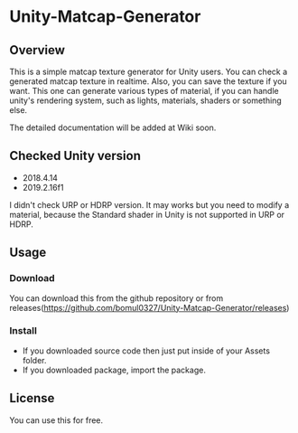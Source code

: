 # Unity-Matcap-Generator

## Overview

 This is a simple matcap texture generator for Unity users. You can check a generated matcap texture in realtime. Also, you can save the texture if you want. This one can generate various types of material, if you can handle unity's rendering system, such as lights, materials, shaders or something else.

 The detailed documentation will be added at Wiki soon.

## Checked Unity version
* 2018.4.14
* 2019.2.16f1

 I didn't check URP or HDRP version. It may works but you need to modify a material, because the Standard shader in Unity is not supported in URP or HDRP.
 
## Usage
### Download
 You can download this from the github repository or from releases(https://github.com/bomul0327/Unity-Matcap-Generator/releases)
 
### Install
 * If you downloaded source code then just put inside of your Assets folder.
 * If you downloaded package, import the package.

## License
 You can use this for free.
